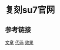 # 复刻su7官网

## 参考链接
[文章](https://juejin.cn/post/7352762271003017252?utm_source=gold_browser_extension)
[代码](https://github.com/alphardex/su7-replica?tab=readme-ov-file)
[效果](https://gamemcu.com/su7/)

